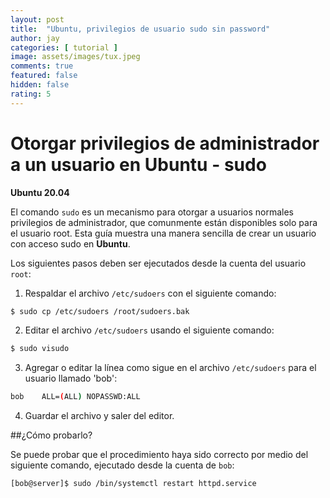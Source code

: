 ```yaml
---
layout: post
title:  "Ubuntu, privilegios de usuario sudo sin password"
author: jay
categories: [ tutorial ]
image: assets/images/tux.jpeg
comments: true
featured: false
hidden: false
rating: 5
---
```


# Otorgar privilegios de administrador a un usuario en Ubuntu - sudo

**Ubuntu 20.04**

El comando `sudo` es un mecanismo para otorgar a usuarios normales privilegios de administrador, que comunmente están disponibles solo para el usuario root. Esta guía  muestra una manera sencilla de crear un usuario con acceso sudo en **Ubuntu**.

Los siguientes pasos deben ser ejecutados desde la cuenta del usuario `root`:

1. Respaldar el archivo `/etc/sudoers` con el siguiente comando:
```bash
$ sudo cp /etc/sudoers /root/sudoers.bak
```
2. Editar el archivo `/etc/sudoers` usando el siguiente comando:
```bash
$ sudo visudo
```
3. Agregar o editar la línea como sigue en el archivo `/etc/sudoers` para el usuario llamado 'bob':
```bash
bob    ALL=(ALL) NOPASSWD:ALL
```
4. Guardar el archivo y saler del editor.

##¿Cómo probarlo?

Se puede probar que el procedimiento haya sido correcto por medio del siguiente comando, ejecutado desde la cuenta de `bob`:
```bash
[bob@server]$ sudo /bin/systemctl restart httpd.service
```